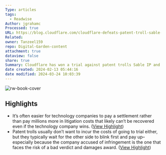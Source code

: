 ```yaml
---
Type: articles
tags:
  - Readwise
Author: jgrahamc
Processed: true
URL: https://blog.cloudflare.com/cloudflare-defeats-patent-troll-sable-at-trial
Related: 
owner: Tanzeel159
repo: Digital-Garden-content
attachment: true
dataview: false
share: true
Summary: Cloudflare has won a trial against patent trolls Sable IP and Sable Networks. The jury found that Cloudflare did not infringe the patent asserted against them and further declared that Sable's patent claim was invalid and should never have been granted. This victory comes after years of litigation and the efforts of Cloudflare's legal team and Project Jengo participants, who provided prior art to invalidate Sable's patents. Cloudflare's success in this case sends a strong message to patent trolls and reaffirms their commitment to fighting against meritless claims.
date created: 2024-02-13 05:44:16
date modified: 2024-03-24 10:03:39
---
```

![rw-book-cover](https://news.ycombinator.com/favicon.ico)

## Highlights
- It’s often easier for technology companies to pay a settlement rather than pay millions more in litigation costs that likely can’t be recovered even if the technology company wins. ([View Highlight](https://read.readwise.io/read/01hpgzzmby7ernwppx8m0chtsa))
- Patent trolls usually don’t want to incur the costs of going to trial either, but they typically wait for the other side to blink first and pay up–especially because the company accused of infringement is the one that faces the risk of a bad verdict and damages award. ([View Highlight](https://read.readwise.io/read/01hph000253rkwvzwmg6ea32wt))
